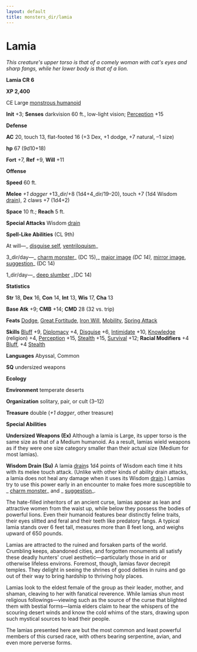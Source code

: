 ```yaml
---
layout: default
title: monsters_dir/lamia
---
```

# Lamia

_This creature's upper torso is that of a comely woman with cat's eyes and sharp fangs, while her lower body is that of a lion._

**Lamia CR 6**

**XP 2,400**

CE Large [monstrous humanoid](creatureTypes#_monstrous-humanoid)

**Init** +3; **Senses** darkvision 60 ft., low-light vision; [Perception](../skills_dir/perception#_perception) +15

**Defense**

**AC** 20, touch 13, flat-footed 16 (+3 Dex, +1 dodge, +7 natural, –1 size)

**hp** 67 (9d10+18)

**Fort** +7, **Ref** +9, **Will** +11

**Offense**

**Speed** 60 ft.

**Melee** _+1 dagger_ +13_dir/+8 (1d4+4_dir/19–20), touch +7 (1d4 Wisdom [drain](universalMonsterRules#_ability-damage-and-drain)), 2 claws +7 (1d4+2)

**Space** 10 ft.; **Reach** 5 ft.

**Special Attacks** Wisdom [drain](universalMonsterRules#_ability-damage-and-drain)

**Spell-Like Abilities** (CL 9th)

At will—_ [disguise self](../spells_dir/disguiseSelf#_disguise-self), [ventriloquism](../spells_dir/ventriloquism#_ventriloquism)_

3_dir/day—_ [charm monster](../spells_dir/charmMonster#_charm-monster)_ (DC 15),_ [major image](../spells_dir/majorImage#_major-image) _(DC 14),_ [mirror image](../spells_dir/mirrorImage#_mirror-image), [suggestion](../spells_dir/suggestion#_suggestion)_ (DC 14)

1_dir/day—_ [deep slumber](../spells_dir/deepSlumber#_deep-slumber) _(DC 14)

**Statistics**

**Str** 18, **Dex** 16, **Con** 14, **Int** 13, **Wis** 17, **Cha** 13

**Base Atk** +9; **CMB** +14; **CMD** 28 (32 vs. trip)

**Feats** [Dodge](../feats#_dodge), [Great Fortitude](../feats#_great-fortitude), [Iron Will](../feats#_iron-will), [Mobility](../feats#_mobility), [Spring Attack](../feats#_spring-attack)

**Skills** [Bluff](../skills_dir/bluff#_bluff) +9, [Diplomacy](../skills_dir/diplomacy#_diplomacy) +4, [Disguise](../skills_dir/disguise#_disguise) +6, [Intimidate](../skills_dir/intimidate#_intimidate) +10, [Knowledge](../skills_dir/knowledge#_knowledge) (religion) +4, [Perception](../skills_dir/perception#_perception) +15, [Stealth](../skills_dir/stealth#_stealth) +15, [Survival](../skills_dir/survival#_survival) +12; **Racial Modifiers** +4 [Bluff](../skills_dir/bluff#_bluff), +4 [Stealth](../skills_dir/stealth#_stealth)

**Languages** Abyssal, Common

**SQ** undersized weapons

**Ecology**

**Environment** temperate deserts

**Organization** solitary, pair, or cult (3–12)

**Treasure** double (_+1 dagger_, other treasure)

**Special Abilities**

**Undersized Weapons (Ex)** Although a lamia is Large, its upper torso is the same size as that of a Medium humanoid. As a result, lamias wield weapons as if they were one size category smaller than their actual size (Medium for most lamias).

**Wisdom Drain (Su)** A lamia [drain](universalMonsterRules#_ability-damage-and-drain)s 1d4 points of Wisdom each time it hits with its melee touch attack. (Unlike with other kinds of ability drain attacks, a lamia does not heal any damage when it uses its Wisdom [drain](universalMonsterRules#_ability-damage-and-drain).) Lamias try to use this power early in an encounter to make foes more susceptible to _ [charm monster](../spells_dir/charmMonster#_charm-monster)_ and _ [suggestion](../spells_dir/suggestion#_suggestion)_.

The hate-filled inheritors of an ancient curse, lamias appear as lean and attractive women from the waist up, while below they possess the bodies of powerful lions. Even their humanoid features bear distinctly feline traits, their eyes slitted and feral and their teeth like predatory fangs. A typical lamia stands over 6 feet tall, measures more than 8 feet long, and weighs upward of 650 pounds.

Lamias are attracted to the ruined and forsaken parts of the world. Crumbling keeps, abandoned cities, and forgotten monuments all satisfy these deadly hunters' cruel aesthetic—particularly those in arid or otherwise lifeless environs. Foremost, though, lamias favor decrepit temples. They delight in seeing the shrines of good deities in ruins and go out of their way to bring hardship to thriving holy places.

Lamias look to the eldest female of the group as their leader, mother, and shaman, cleaving to her with fanatical reverence. While lamias shun most religious followings—viewing such as the source of the curse that blighted them with bestial forms—lamia elders claim to hear the whispers of the scouring desert winds and know the cold whims of the stars, drawing upon such mystical sources to lead their people.

The lamias presented here are but the most common and least powerful members of this cursed race, with others bearing serpentine, avian, and even more perverse forms.

